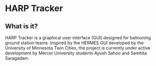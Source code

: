 # HARP Tracker
## What is it?
HARP Tracker is a graphical user interface (GUI) designed for ballooning ground station teams. 
Inspired by the HERMES GUI developed by the University of Minnesota Twin Cities, the project is currently under active development by Mercer University students Ayush Sahoo and Samhita Saragadam.

